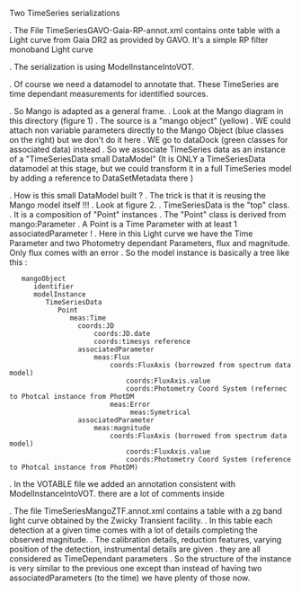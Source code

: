
Two TimeSeries serializations

  . The File TimeSeriesGAVO-Gaia-RP-annot.xml contains onte table with a Light curve from Gaia DR2 as provided by GAVO. It's a simple RP filter monoband Light curve

  . The serialization is using ModelInstanceIntoVOT.

  . Of course we need a datamodel to annotate that. These TimeSeries are time dependant measurements for identified sources.

  . So Mango is adapted as a general frame.
       . Look at the Mango diagram in this directory (figure 1)
       . The source is a "mango object" (yellow)
       . WE could attach non variable parameters directly to the Mango Object (blue classes on the right) but we don't do it here
       . WE go to dataDock (green classes for associated data) instead 
       . So we associate TimeSeries data as an instance of a "TimeSeriesData small DataModel"
         (It is ONLY a TimeSeriesData datamodel at this stage, but we could transform it in a full TimeSeries model by adding a reference to DataSetMetadata there )
   
  . How is this small DataModel built ?
       . The trick is that it is reusing the Mango model itself !!!
       . Look at figure 2.
       . TimeSeriesData is the "top" class.
       . It is a composition of "Point" instances
       . The "Point" class is derived from mango:Parameter 
           . A Point is a Time Parameter with at least 1 associatedParameter !
   . Here in this Light curve  we have the Time Parameter and two Photometry dependant Parameters, flux and magnitude. Only flux comes with an error
   . So the model instance is basically a tree like this :
   
```   
   mangoObject
      identifier
      modelInstance
         TimeSeriesData
            Point
               meas:Time
                 coords:JD
                     coords:JD.date
                     coords:timesys reference
                 associatedParameter
                     meas:Flux              
                         coords:FluxAxis (borrowzed from spectrum data model)
                             coords:FluxAxis.value
                             coords:Photometry Coord System (refernec to Photcal instance from PhotDM  
                         meas:Error
                              meas:Symetrical
                 associatedParameter
                     meas:magnitude              
                         coords:FluxAxis (borrowed from spectrum data model)
                             coords:FluxAxis.value
                             coords:Photometry Coord System (reference to Photcal instance from PhotDM)     

```


   . In the VOTABLE file we added an annotation consistent with ModelInstanceIntoVOT. there are a lot of comments inside
   
   . The file TimeSeriesMangoZTF.annot.xml  contains a table with a zg band light curve obtained by the Zwicky Transient facility.
   . In this table each detection at a given time comes with a lot of details completing the observed magnitude.
   . The calibration details, reduction features, varying position of the detection, instrumental details are given
   . they are all considered as TimeDependant  parameters
   . So the structure of the instance is very similar to the previous one except than instead of having two associatedParameters (to the time) we have plenty of those now. 



